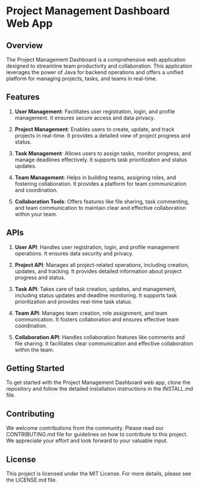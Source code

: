 # Project Management Dashboard Web App

## Overview
The Project Management Dashboard is a comprehensive web application designed to streamline team productivity and collaboration. This application leverages the power of Java for backend operations and offers a unified platform for managing projects, tasks, and teams in real-time.

## Features

1. **User Management**: Facilitates user registration, login, and profile management. It ensures secure access and data privacy.

2. **Project Management**: Enables users to create, update, and track projects in real-time. It provides a detailed view of project progress and status.

3. **Task Management**: Allows users to assign tasks, monitor progress, and manage deadlines effectively. It supports task prioritization and status updates.

4. **Team Management**: Helps in building teams, assigning roles, and fostering collaboration. It provides a platform for team communication and coordination.

5. **Collaboration Tools**: Offers features like file sharing, task commenting, and team communication to maintain clear and effective collaboration within your team.

## APIs

1. **User API**: Handles user registration, login, and profile management operations. It ensures data security and privacy.

2. **Project API**: Manages all project-related operations, including creation, updates, and tracking. It provides detailed information about project progress and status.

3. **Task API**: Takes care of task creation, updates, and management, including status updates and deadline monitoring. It supports task prioritization and provides real-time task status.

4. **Team API**: Manages team creation, role assignment, and team communication. It fosters collaboration and ensures effective team coordination.

5. **Collaboration API**: Handles collaboration features like comments and file sharing. It facilitates clear communication and effective collaboration within the team.

## Getting Started

To get started with the Project Management Dashboard web app, clone the repository and follow the detailed installation instructions in the INSTALL.md file.

## Contributing

We welcome contributions from the community. Please read our CONTRIBUTING.md file for guidelines on how to contribute to this project. We appreciate your effort and look forward to your valuable input.

## License

This project is licensed under the MIT License. For more details, please see the LICENSE.md file.